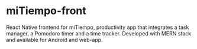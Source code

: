 # miTiempo-front

React Native frontend for miTiempo, productivity app that integrates a task manager, a Pomodoro timer and a time tracker. Developed with MERN stack and available for Android and web-app.
